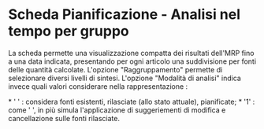 # Scheda Pianificazione - Analisi nel tempo per gruppo
La scheda permette una visualizzazione compatta dei risultati dell'MRP fino a una data indicata, presentando per ogni articolo una suddivisione per fonti delle quantità calcolate.
L'opzione "Raggruppamento" permette di selezionare diversi livelli di sintesi.
L'opzione "Modalità di analisi" indica invece quali valori considerare nella rappresentazione : 

\* ' ' :  considera fonti esistenti, rilasciate (allo stato attuale), pianificate;
\* '1' :  come ' ', in più simula l'applicazione di suggeriementi di modifica e cancellazione sulle fonti rilasciate.



